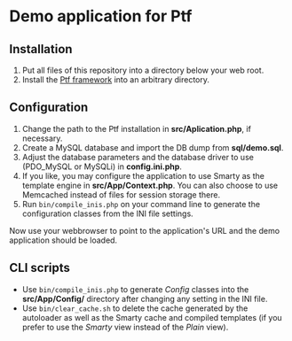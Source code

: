 Demo application for Ptf
========================

Installation
------------
1. Put all files of this repository into a directory below your web root.
2. Install the [Ptf framework](https://github.com/tiger42/ptf) into an arbitrary directory.

Configuration
-------------
1. Change the path to the Ptf installation in __src/Aplication.php__, if necessary.
2. Create a MySQL database and import the DB dump from __sql/demo.sql__.
3. Adjust the database parameters and the database driver to use (PDO\_MySQL or MySQLi) in __config.ini.php__.
4. If you like, you may configure the application to use Smarty as the template engine in __src/App/Context.php__.
You can also choose to use Memcached instead of files for session storage there.
5. Run `bin/compile_inis.php` on your command line to generate the configuration classes from the INI file settings.

Now use your webbrowser to point to the application's URL and the demo application should be loaded.

CLI scripts
-----------
* Use `bin/compile_inis.php` to generate _Config_ classes into the __src/App/Config/__ directory after changing
any setting in the INI file.
* Use `bin/clear_cache.sh` to delete the cache generated by the autoloader as well as the Smarty cache and compiled templates
(if you prefer to use the _Smarty_ view instead of the _Plain_ view).
